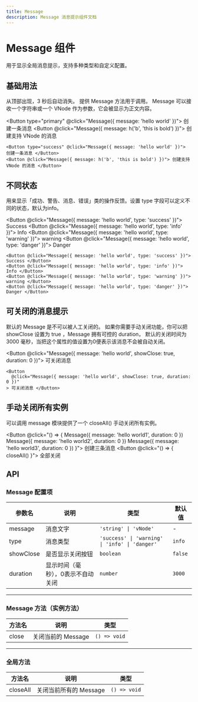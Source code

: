 ```yaml
---
title: Message
description: Message 消息提示组件文档
---
```


<script setup> 
import Message, { closeAll } from '../../src/components/Message/method.ts'
import Button from '../../src/components/Button/Button.vue'
import { h } from 'vue'
</script>

# Message 组件

用于显示全局消息提示，支持多种类型和自定义配置。

## 基础用法

从顶部出现，3 秒后自动消失。 提供 Message 方法用于调用。 Message 可以接收一个字符串或一个 VNode 作为参数，它会被显示为正文内容。

<Button type="primary" @click="Message({ message: 'hello world' })"> 创建一条消息 </Button>
<Button @click="Message({ message: h('b', 'this is bold') })"> 创建支持 VNode 的消息 </Button>

```vue
<Button type="success" @click="Message({ message: 'hello world' })"> 创建一条消息 </Button>
<Button @click="Message({ message: h('b', 'this is bold') })"> 创建支持 VNode 的消息 </Button>
```

## 不同状态

用来显示「成功、警告、消息、错误」类的操作反馈。设置 type 字段可以定义不同的状态，默认为info。

<Button @click="Message({ message: 'hello world', type: 'success' })"> Success </Button>
<Button @click="Message({ message: 'hello world', type: 'info' })"> Info </Button>
<Button @click="Message({ message: 'hello world', type: 'warning' })"> warning </Button>
<Button @click="Message({ message: 'hello world', type: 'danger' })"> Danger </Button>

```vue
<Button @click="Message({ message: 'hello world', type: 'success' })"> Success </Button>
<Button @click="Message({ message: 'hello world', type: 'info' })"> Info </Button>
<Button @click="Message({ message: 'hello world', type: 'warning' })"> warning </Button>
<Button @click="Message({ message: 'hello world', type: 'danger' })"> Danger </Button>
```

## 可关闭的消息提示

默认的 Message 是不可以被人工关闭的。 如果你需要手动关闭功能，你可以把 showClose 设置为 true ，Message 拥有可控的 duration， 默认的关闭时间为 3000 毫秒，当把这个属性的值设置为0便表示该消息不会被自动关闭。

<Button @click="Message({ message: 'hello world', showClose: true, duration: 0 })"> 可关闭消息 </Button>

```vue
<Button
  @click="Message({ message: 'hello world', showClose: true, duration: 0 })"
> 可关闭消息 </Button>
```

## 手动关闭所有实例

可以调用 message 模块提供了一个 closeAll() 手动关闭所有实例。

<Button @click="() => {
Message({ message: 'hello world1', duration: 0 })
Message({ message: 'hello world2', duration: 0 })
Message({ message: 'hello world3', duration: 0 })
}"> 创建三条消息 </Button>
<Button @click="() => {
closeAll()
}"> 全部关闭 </Button>

## API

### Message 配置项

| 参数名    | 说明                              | 类型                                           | 默认值  |
| --------- | --------------------------------- | ---------------------------------------------- | ------- |
| message   | 消息文字                          | `'string' \| 'vNode'`                          | -       |
| type      | 消息类型                          | `'success' \| 'warning' \| 'info' \| 'danger'` | `info`  |
| showClose | 是否显示关闭按钮                  | `boolean`                                      | `false` |
| duration  | 显示时间（毫秒），0表示不自动关闭 | `number`                                       | `3000`  |

---

### Message 方法（实例方法）

| 方法名 | 说明               | 类型         |
| ------ | ------------------ | ------------ |
| close  | 关闭当前的 Message | `() => void` |

---

### 全局方法

| 方法名   | 说明                   | 类型         |
| -------- | ---------------------- | ------------ |
| closeAll | 关闭当前所有的 Message | `() => void` |

